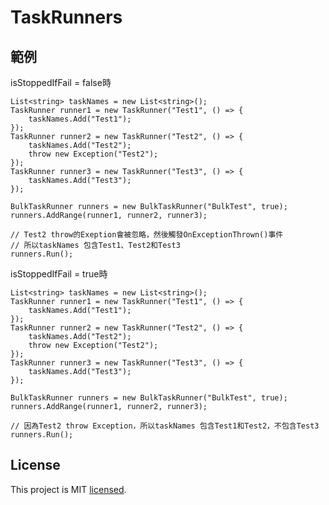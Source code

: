 ﻿# TaskRunners

## 範例

isStoppedIfFail = false時
```
List<string> taskNames = new List<string>();
TaskRunner runner1 = new TaskRunner("Test1", () => {
    taskNames.Add("Test1");
});
TaskRunner runner2 = new TaskRunner("Test2", () => {
    taskNames.Add("Test2");
    throw new Exception("Test2");
});
TaskRunner runner3 = new TaskRunner("Test3", () => {
    taskNames.Add("Test3");
});

BulkTaskRunner runners = new BulkTaskRunner("BulkTest", true);
runners.AddRange(runner1, runner2, runner3);

// Test2 throw的Exeption會被忽略，然後觸發OnExceptionThrown()事件
// 所以taskNames 包含Test1、Test2和Test3
runners.Run();
```

isStoppedIfFail = true時
```
List<string> taskNames = new List<string>();
TaskRunner runner1 = new TaskRunner("Test1", () => {
    taskNames.Add("Test1");
});
TaskRunner runner2 = new TaskRunner("Test2", () => {
    taskNames.Add("Test2");
    throw new Exception("Test2");
});
TaskRunner runner3 = new TaskRunner("Test3", () => {
    taskNames.Add("Test3");
});

BulkTaskRunner runners = new BulkTaskRunner("BulkTest", true);
runners.AddRange(runner1, runner2, runner3);

// 因為Test2 throw Exception，所以taskNames 包含Test1和Test2，不包含Test3
runners.Run();
```

## License
This project is MIT [licensed](https://github.com/CloudyWing/TaskRunners/blob/master/LICENSE.md).